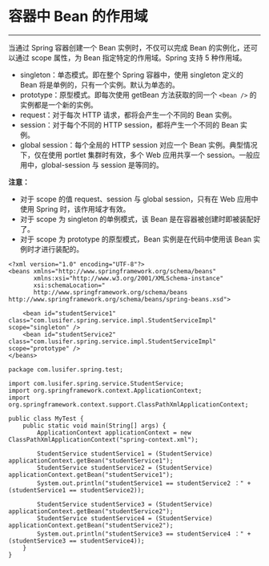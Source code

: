 # 容器中 Bean 的作用域

---

当通过 Spring 容器创建一个 Bean 实例时，不仅可以完成 Bean 的实例化，还可以通过 scope 属性，为 Bean 指定特定的作用域。Spring 支持 5 种作用域。

* singleton：单态模式。即在整个 Spring 容器中，使用 singleton 定义的 Bean 将是单例的，只有一个实例。默认为单态的。
* prototype：原型模式。即每次使用 getBean 方法获取的同一个 `<bean />` 的实例都是一个新的实例。
* request：对于每次 HTTP 请求，都将会产生一个不同的 Bean 实例。
* session：对于每个不同的 HTTP session，都将产生一个不同的 Bean 实例。
* global session：每个全局的 HTTP session 对应一个 Bean 实例。典型情况下，仅在使用 portlet 集群时有效，多个 Web 应用共享一个 session。一般应用中，global-session 与 session 是等同的。

**注意：**

* 对于 scope 的值 request、session 与 global session，只有在 Web 应用中使用 Spring 时，该作用域才有效。
* 对于 scope 为 singleton 的单例模式，该 Bean 是在容器被创建时即被装配好了。
* 对于 scope 为 prototype 的原型模式，Bean 实例是在代码中使用该 Bean 实例时才进行装配的。

```
<?xml version="1.0" encoding="UTF-8"?>
<beans xmlns="http://www.springframework.org/schema/beans"
       xmlns:xsi="http://www.w3.org/2001/XMLSchema-instance"
       xsi:schemaLocation="
       http://www.springframework.org/schema/beans http://www.springframework.org/schema/beans/spring-beans.xsd">

    <bean id="studentService1" class="com.lusifer.spring.service.impl.StudentServiceImpl" scope="singleton" />
    <bean id="studentService2" class="com.lusifer.spring.service.impl.StudentServiceImpl" scope="prototype" />
</beans>
```

```
package com.lusifer.spring.test;

import com.lusifer.spring.service.StudentService;
import org.springframework.context.ApplicationContext;
import org.springframework.context.support.ClassPathXmlApplicationContext;

public class MyTest {
    public static void main(String[] args) {
        ApplicationContext applicationContext = new ClassPathXmlApplicationContext("spring-context.xml");

        StudentService studentService1 = (StudentService) applicationContext.getBean("studentService1");
        StudentService studentService2 = (StudentService) applicationContext.getBean("studentService1");
        System.out.println("studentService1 == studentService2 ：" + (studentService1 == studentService2));

        StudentService studentService3 = (StudentService) applicationContext.getBean("studentService2");
        StudentService studentService4 = (StudentService) applicationContext.getBean("studentService2");
        System.out.println("studentService3 == studentService4 ：" + (studentService3 == studentService4));
    }
}
```